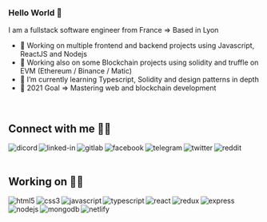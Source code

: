 ### Hello World 👋
I am a fullstack software engineer from France => Based in Lyon
- 🔭 Working on multiple frontend and backend projects using Javascript, ReactJS and Nodejs
- 🌌 Working also on some Blockchain projects using solidity and truffle on EVM (Ethereum / Binance / Matic) 
- 🌱 I’m currently learning Typescript, Solidity and design patterns in depth
- 🥅 2021 Goal => Mastering web and blockchain development
<br>

## Connect with me 🖐🏼
[<img align="left" alt="dicord" src="https://img.shields.io/badge/Discord-7289DA?style=for-the-badge&logo=discord&logoColor=white" />](https://discordapp.com/users/751350823379795990)
[<img align="left" alt="linked-in" src="https://img.shields.io/badge/linkedin-%230077B5.svg?&style=for-the-badge&logo=linkedin&logoColor=white" />](https://www.linkedin.com/in/hydris-bessa-244722114/)
[<img align="left" alt="gitlab" src="https://img.shields.io/badge/GitLab-330F63?style=for-the-badge&logo=gitlab&logoColor=white" />](https://gitlab.com/hydrisbsa)
[<img align="left" alt="facebook" src="https://img.shields.io/badge/facebook-%231877F2.svg?&style=for-the-badge&logo=facebook&logoColor=white" />](https://www.facebook.com/bessa.hydris/)
[<img align="left" alt="telegram" src="https://img.shields.io/badge/Telegram-2CA5E0?style=for-the-badge&logo=telegram&logoColor=white" />](https://t.me/gandalfunk)
[<img align="left" alt="twitter" src="https://img.shields.io/badge/twitter-%231DA1F2.svg?&style=for-the-badge&logo=twitter&logoColor=white" />](https://twitter.com/HydrisB)
[<img align="left" alt="reddit" src="https://img.shields.io/badge/Reddit-FF4500?style=for-the-badge&logo=reddit&logoColor=white" />](https://www.reddit.com/u/NervousPollution9041?utm_medium=android_app&utm_source=share)

<br>
<br>

## Working on 💪🏼
<img align="left" alt="html5" src="https://img.shields.io/badge/HTML5-E34F26?style=for-the-badge&logo=html5&logoColor=white" />
<img align="left" alt="css3" src="https://img.shields.io/badge/CSS3-1572B6?style=for-the-badge&logo=css3&logoColor=white" />
<img align="left" alt="javascript" src="https://img.shields.io/badge/JavaScript-F7DF1E?style=for-the-badge&logo=javascript&logoColor=black" />
<img align="left" alt="typescript" src="https://img.shields.io/badge/TypeScript-007ACC?style=for-the-badge&logo=typescript&logoColor=white" />
<img align="left" alt="react" src="https://img.shields.io/badge/react%20-%2320232a.svg?&style=for-the-badge&logo=react&logoColor=%2361DAFB" />
<img align="left" alt="redux" src=	"https://img.shields.io/badge/Redux-593D88?style=for-the-badge&logo=redux&logoColor=white" />
<img align="left" alt="express" src="https://img.shields.io/badge/Express.js-404D59?style=for-the-badge" />
<img align="left" alt="nodejs" src="https://img.shields.io/badge/node.js%20-%2343853D.svg?&style=for-the-badge&logo=node.js&logoColor=white" />
<img align="left" alt="mongodb" src=	"https://img.shields.io/badge/MongoDB-4EA94B?style=for-the-badge&logo=mongodb&logoColor=white" />
<img align="left" alt="netlify" src=	"https://img.shields.io/badge/Netlify-00C7B7?style=for-the-badge&logo=netlify&logoColor=white" />

<br>
<br>
